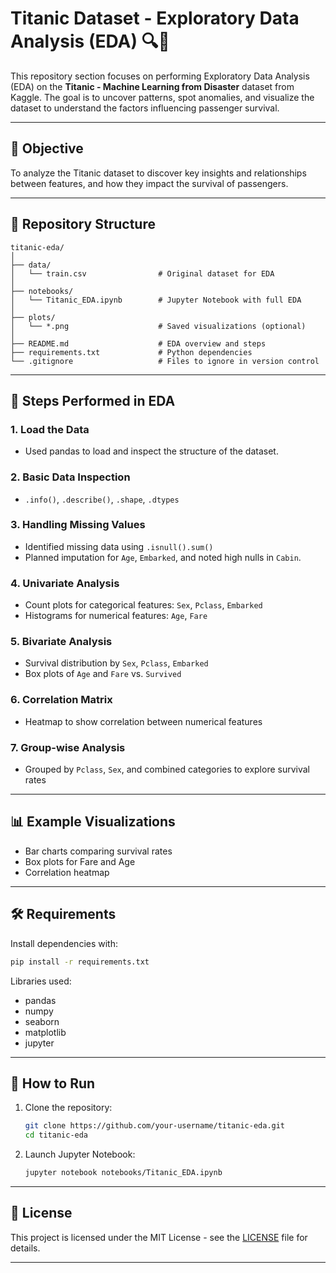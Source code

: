 
# Titanic Dataset - Exploratory Data Analysis (EDA) 🔍🚢

This repository section focuses on performing Exploratory Data Analysis (EDA) on the **Titanic - Machine Learning from Disaster** dataset from Kaggle. The goal is to uncover patterns, spot anomalies, and visualize the dataset to understand the factors influencing passenger survival.

---

## 🎯 Objective

To analyze the Titanic dataset to discover key insights and relationships between features, and how they impact the survival of passengers.

---

## 📂 Repository Structure

```
titanic-eda/
│
├── data/
│   └── train.csv                # Original dataset for EDA
│
├── notebooks/
│   └── Titanic_EDA.ipynb        # Jupyter Notebook with full EDA
│
├── plots/
│   └── *.png                    # Saved visualizations (optional)
│
├── README.md                    # EDA overview and steps
├── requirements.txt             # Python dependencies
└── .gitignore                   # Files to ignore in version control
```

---

## 🧪 Steps Performed in EDA

### 1. Load the Data
- Used pandas to load and inspect the structure of the dataset.

### 2. Basic Data Inspection
- `.info()`, `.describe()`, `.shape`, `.dtypes`

### 3. Handling Missing Values
- Identified missing data using `.isnull().sum()`
- Planned imputation for `Age`, `Embarked`, and noted high nulls in `Cabin`.

### 4. Univariate Analysis
- Count plots for categorical features: `Sex`, `Pclass`, `Embarked`
- Histograms for numerical features: `Age`, `Fare`

### 5. Bivariate Analysis
- Survival distribution by `Sex`, `Pclass`, `Embarked`
- Box plots of `Age` and `Fare` vs. `Survived`

### 6. Correlation Matrix
- Heatmap to show correlation between numerical features

### 7. Group-wise Analysis
- Grouped by `Pclass`, `Sex`, and combined categories to explore survival rates



---

## 📊 Example Visualizations

- Bar charts comparing survival rates
- Box plots for Fare and Age
- Correlation heatmap

---

## 🛠️ Requirements

Install dependencies with:

```bash
pip install -r requirements.txt
```

Libraries used:
- pandas
- numpy
- seaborn
- matplotlib
- jupyter

---

## 🚀 How to Run

1. Clone the repository:
   ```bash
   git clone https://github.com/your-username/titanic-eda.git
   cd titanic-eda
   ```

2. Launch Jupyter Notebook:
   ```bash
   jupyter notebook notebooks/Titanic_EDA.ipynb
   ```

---

## 📝 License

This project is licensed under the MIT License - see the [LICENSE](LICENSE) file for details.

---

